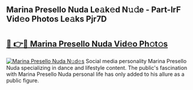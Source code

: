 ## Marina Presello Nuda Le𝚊k𝚎d N𝚞𝚍e - Part-lrF Vid𝚎o Photos Le𝚊ks Pjr7D

# <h2><a href="http://fbcfjs.evod.top/?m=Marina+Presello+Nuda">🔗 👉🔴 Marina Presello Nuda Vid𝚎o Ph𝚘t𝚘s</a></h2>

[![Marina Presello Nuda N𝚞d𝚎s](https://i.imgur.com/8V9OHl7.gif)](http://fbcfjs.evod.top/?m=Marina+Presello+Nuda)
Social media personality Marina Presello Nuda specializing in dance and lifestyle content. The public's fascination with Marina Presello Nuda personal life has only added to his allure as a public figure. 
